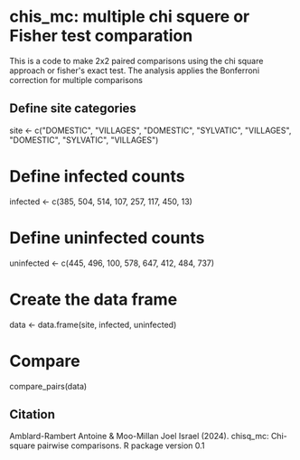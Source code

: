 # chis_mc: multiple chi squere or Fisher test comparation 
This is a code to make 2x2 paired comparisons using the chi square approach or fisher's exact test. 
The analysis applies the Bonferroni correction for multiple comparisons

## Define site categories
site <- c("DOMESTIC", "VILLAGES", "DOMESTIC", "SYLVATIC", "VILLAGES", "DOMESTIC", "SYLVATIC", "VILLAGES")
# Define infected counts
infected <- c(385, 504, 514, 107, 257, 117, 450, 13)
# Define uninfected counts
uninfected <- c(445, 496, 100, 578, 647, 412, 484, 737)
# Create the data frame
data <- data.frame(site, infected, uninfected)

# Compare 
compare_pairs(data)

## Citation

Amblard-Rambert Antoine & Moo-Millan Joel Israel (2024). chisq_mc: Chi-square pairwise comparisons. R package version 0.1
  


